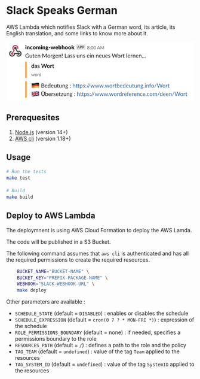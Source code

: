 # Slack Speaks German

AWS Lambda which notifies Slack with a German word, its article, its English translation, and some links to know more about it.

![Image](./assets/example-slack-message.png)

## Prerequesites

1. [Node.js](https://nodejs.org/en/) (version 14+)
1. [AWS cli](https://aws.amazon.com/cli/) (version 1.18+)

## Usage

```bash
# Run the tests
make test

# Build
make build
```

## Deploy to AWS Lambda

The deploymnent is using AWS Cloud Formation to deploy the AWS Lamda.

The code will be published in a S3 Bucket.

The following command assumes that `aws cli` is authenticated and has all the required permissions to create the required resources.

```bash
    BUCKET_NAME="BUCKET-NAME" \
    BUCKET_KEY="PREFIX-PACKAGE-NAME" \
    WEBHOOK="SLACK-WEBHOOK-URL" \
    make deploy
```

Other parameters are available :
* `SCHEDULE_STATE` (default = `DISABLED`) : enables or disables the schedule
* `SCHEDULE_EXPRESSION` (default = `cron(0 7 ? * MON-FRI *)`) : expression of the schedule
* `ROLE_PERMISSIONS_BOUNDARY` (default = none) : if needed, specifies a permissions boundary to the role
* `RESOURCES_PATH` (default = `/`) : defines a path to the role and the policy
* `TAG_TEAM` (default = `undefined`) : value of the tag `Team` applied to the resources
* `TAG_SYSTEM_ID` (default = `undefined`) : value of the tag `SystemID` applied to the resources
